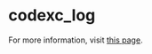 # codexc_log

For more information, visit [this page](https://github.com/DGeisz/CodeX/tree/main/CodeXC/11_18_2020_tool_codexc_log).
